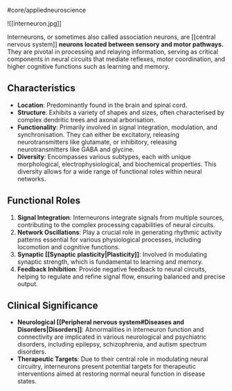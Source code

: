 #core/appliedneuroscience

![[interneuron.jpg]]

Interneurons, or sometimes also called association neurons, are [[central nervous system]] **neurons located between sensory and motor pathways.** They are pivotal in processing and relaying information, serving as critical components in neural circuits that mediate reflexes, motor coordination, and higher cognitive functions such as learning and memory.

## Characteristics

- **Location**: Predominantly found in the brain and spinal cord.
- **Structure**: Exhibits a variety of shapes and sizes, often characterised by complex dendritic trees and axonal arborisation.
- **Functionality**: Primarily involved in signal integration, modulation, and synchronisation. They can either be excitatory, releasing neurotransmitters like glutamate, or inhibitory, releasing neurotransmitters like GABA and glycine.
- **Diversity**: Encompasses various subtypes, each with unique morphological, electrophysiological, and biochemical properties. This diversity allows for a wide range of functional roles within neural networks.

## Functional Roles

1. **Signal Integration**: Interneurons integrate signals from multiple sources, contributing to the complex processing capabilities of neural circuits.
2. **Network Oscillations**: Play a crucial role in generating rhythmic activity patterns essential for various physiological processes, including locomotion and cognitive functions.
3. **Synaptic [[Synaptic plasticity|Plasticity]]**: Involved in modulating synaptic strength, which is fundamental to learning and memory.
4. **Feedback Inhibition**: Provide negative feedback to neural circuits, helping to regulate and refine signal flow, ensuring balanced and precise output.

## Clinical Significance

- **Neurological [[Peripheral nervous system#Diseases and Disorders|Disorders]]**: Abnormalities in interneuron function and connectivity are implicated in various neurological and psychiatric disorders, including epilepsy, schizophrenia, and autism spectrum disorders.
- **Therapeutic Targets**: Due to their central role in modulating neural circuitry, interneurons present potential targets for therapeutic interventions aimed at restoring normal neural function in disease states.
